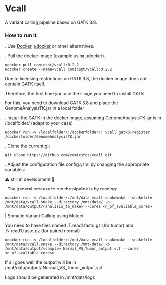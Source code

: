 # Vcall

A variant calling pipeline based on GATK 3.8.

### How to run it

. Use [Docker](https://www.docker.com/get-started), [udocker](https://github.com/indigo-dc/udocker) or other alternatives.

. Pull the docker image (example using udocker).
```
udocker pull comicspt/vcall:0.2.2
udocker create --name=vcall comicspt/vcall:0.2.2
```

Due to licensing restrictions on GATK 3.8, the docker image does not contain GATK itself. 

Therefore, the first time you use the image you need to install GATK. 

For this, you need to download GATK 3.8 and place the GenomeAnalysisTK.jar in a local folder.

. Install the GATK in the docker image, assuming GenomeAnalysisTK.jar is in /localfolder/ (adapt to your case)
```
udocker run -v /localfolder/:/dockerfolder/: vcall gatk3-register /dockerfolder/GenomeAnalysisTK.jar
```

. Clone the current git
```
git clone https://github.com/comicsfct/vcall.git
```

. Adjust the configuration file config.yaml by changing the appropriate variables:



:warning: still in development :construction:

. The general process to run the pipeline is by running:
```
udocker run -v /localfolder/:/mnt/data vcall snakemake --snakefile /mnt/data/vcall.snake --directory /mnt/data/ -p /mnt/data/output/<analisis_to_make> --cores <n_of_avaliable_cores>
```

| Somatic Variant Calling using Mutect

You need to have files named <sample>.T.read1.fastq.gz (for tumor) and <sample>.N.read1.fastq.gz (for paired normal)

```
udocker run -v /localfolder/:/mnt/data vcall snakemake --snakefile /mnt/data/vcall.snake --directory /mnt/data/ -p /mnt/data/output/<sample>.Normal_VS_Tumor_output.vcf --cores <n_of_avaliable_cores>
```

If all goes well the output will be in /mnt/data/output/<sample>.Normal_VS_Tumor_output.vcf 
  
Logs should be generated in /mnt/data/logs



